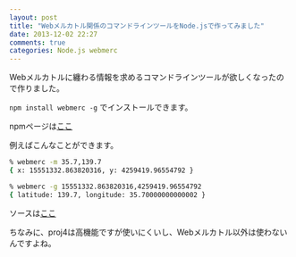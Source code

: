 ```yaml
---
layout: post
title: "Webメルカトル関係のコマンドラインツールをNode.jsで作ってみました"
date: 2013-12-02 22:27
comments: true
categories: Node.js webmerc
---
```


Webメルカトルに纏わる情報を求めるコマンドラインツールが欲しくなったので作りました。

`npm install webmerc -g` でインストールできます。

npmページは[ここ](https://npmjs.org/package/webmerc)

例えばこんなことができます。


```sh 緯度経度をメートルに変換
% webmerc -m 35.7,139.7
{ x: 15551332.863820316, y: 4259419.96554792 }
```

```sh メートルを緯度経度に変換
% webmerc -g 15551332.863820316,4259419.96554792
{ latitude: 139.7, longitude: 35.70000000000002 }
```

ソースは[ここ](https://github.com/honjo2/webmerc)

ちなみに、proj4は高機能ですが使いにくいし、Webメルカトル以外は使わないんですよね。
